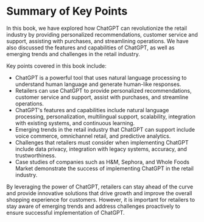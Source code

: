 Summary of Key Points
=================================

In this book, we have explored how ChatGPT can revolutionize the retail industry by providing personalized recommendations, customer service and support, assisting with purchases, and streamlining operations. We have also discussed the features and capabilities of ChatGPT, as well as emerging trends and challenges in the retail industry.

Key points covered in this book include:

* ChatGPT is a powerful tool that uses natural language processing to understand human language and generate human-like responses.
* Retailers can use ChatGPT to provide personalized recommendations, customer service and support, assist with purchases, and streamline operations.
* ChatGPT's features and capabilities include natural language processing, personalization, multilingual support, scalability, integration with existing systems, and continuous learning.
* Emerging trends in the retail industry that ChatGPT can support include voice commerce, omnichannel retail, and predictive analytics.
* Challenges that retailers must consider when implementing ChatGPT include data privacy, integration with legacy systems, accuracy, and trustworthiness.
* Case studies of companies such as H\&M, Sephora, and Whole Foods Market demonstrate the success of implementing ChatGPT in the retail industry.

By leveraging the power of ChatGPT, retailers can stay ahead of the curve and provide innovative solutions that drive growth and improve the overall shopping experience for customers. However, it is important for retailers to stay aware of emerging trends and address challenges proactively to ensure successful implementation of ChatGPT.
